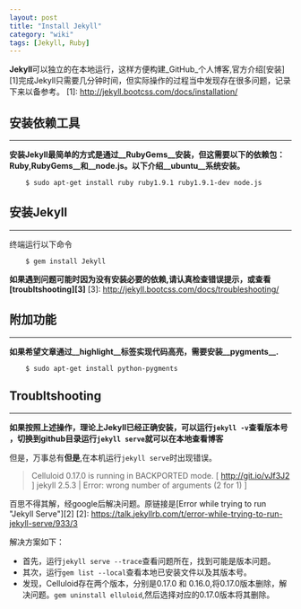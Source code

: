 ```yaml
---
layout: post
title: "Install Jekyll"
category: "wiki"
tags: [Jekyll, Ruby]
---
```


**Jekyll**可以独立的在本地运行，这样方便构建_GitHub_个人博客,官方介绍[安装][1]完成Jekyll只需要几分钟时间，但实际操作的过程当中发现存在很多问题，记录下来以备参考。
[1]: http://jekyll.bootcss.com/docs/installation/


安装依赖工具
---

---

**安装Jekyll最简单的方式是通过__RubyGems__安装，但这需要以下的依赖包：__Ruby__,__RubyGems__和__node.js__。以下介绍__ubuntu__系统安装。**

```
	$ sudo apt-get install ruby ruby1.9.1 ruby1.9.1-dev node.js
```

<!-- more -->

安装Jekyll
---

---
终端运行以下命令

```
	$ gem install Jekyll
```

**如果遇到问题可能时因为没有安装必要的依赖,请认真检查错误提示，或查看[troubltshooting][3]**
[3]: http://jekyll.bootcss.com/docs/troubleshooting/

附加功能
---

---

**如果希望文章通过__highlight__标签实现代码高亮，需要安装__pygments__.**

```
	$ sudo apt-get install python-pygments
```


Troubltshooting
---

---
**如果按照上述操作，理论上Jekyll已经正确安装，可以运行`jekyll -v`查看版本号
，切换到github目录运行`jekyll serve`就可以在本地查看博客**

但是，万事总有**但是**,在本机运行`jekyll serve`时出现错误。

> Celluloid 0.17.0 is running in BACKPORTED mode. [ http://git.io/vJf3J2 ]
> jekyll 2.5.3 | Error: wrong number of arguments (2 for 1) ]

百思不得其解，经google后解决问题。原链接是[Error while trying to run "Jekyll Serve"][2]
[2]: https://talk.jekyllrb.com/t/error-while-trying-to-run-jekyll-serve/933/3

解决方案如下：

- 首先，运行`jekyll serve --trace`查看问题所在，找到可能是版本问题。
- 其次，运行`gem list --local`查看本地已安装文件以及其版本号。
- 发现，Celluloid存在两个版本，分别是0.17.0 和 0.16.0,将0.17.0版本删除，解决问题。`gem uninstall elluloid`,然后选择对应的0.17.0版本将其删除。


